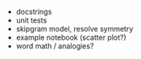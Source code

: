 - docstrings
- unit tests
- skipgram model, resolve symmetry
- example notebook (scatter plot?)
- word math / analogies?
